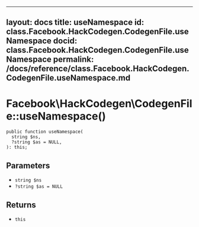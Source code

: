 
***

layout: docs
title: useNamespace
id: class.Facebook.HackCodegen.CodegenFile.useNamespace
docid: class.Facebook.HackCodegen.CodegenFile.useNamespace
permalink: /docs/reference/class.Facebook.HackCodegen.CodegenFile.useNamespace.md
---







# Facebook\\HackCodegen\\CodegenFile::useNamespace()




``` Hack
public function useNamespace(
  string $ns,
  ?string $as = NULL,
): this;
```




## Parameters




* ` string $ns `
* ` ?string $as = NULL `




## Returns




- ` this `